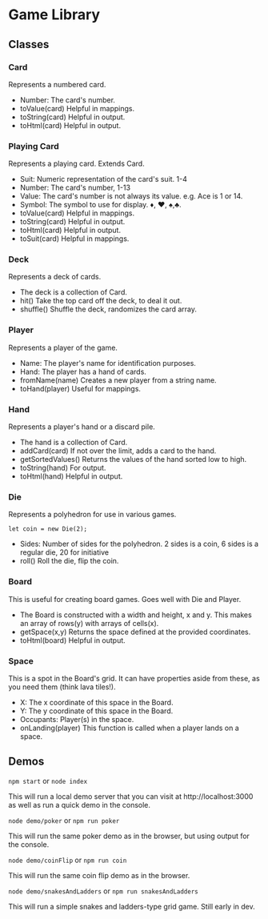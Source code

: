 # Game Library

## Classes

### Card

Represents a numbered card.

- Number: The card's number.
- toValue(card) Helpful in mappings.
- toString(card) Helpful in output.
- toHtml(card) Helpful in output.

### Playing Card

Represents a playing card. Extends Card.

- Suit: Numeric representation of the card's suit. 1-4
- Number: The card's number, 1-13
- Value: The card's number is not always its value. e.g. Ace is 1 or 14.
- Symbol: The symbol to use for display. &diams;, &hearts;, &spades;,&clubs;.
- toValue(card) Helpful in mappings.
- toString(card) Helpful in output.
- toHtml(card) Helpful in output.
- toSuit(card) Helpful in mappings.

### Deck

Represents a deck of cards.

- The deck is a collection of Card.
- hit() Take the top card off the deck, to deal it out.
- shuffle() Shuffle the deck, randomizes the card array.

### Player

Represents a player of the game.

- Name: The player's name for identification purposes.
- Hand: The player has a hand of cards.
- fromName(name) Creates a new player from a string name.
- toHand(player) Useful for mappings.

### Hand

Represents a player's hand or a discard pile.

- The hand is a collection of Card.
- addCard(card) If not over the limit, adds a card to the hand.
- getSortedValues() Returns the values of the hand sorted low to high.
- toString(hand) For output.
- toHtml(hand) Helpful in output.

### Die

Represents a polyhedron for use in various games.

`let coin = new Die(2);`

- Sides: Number of sides for the polyhedron. 2 sides is a coin, 6 sides is a regular die, 20 for initiative
- roll() Roll the die, flip the coin.

### Board

This is useful for creating board games. Goes well with Die and Player.

- The Board is constructed with a width and height, x and y. This makes an array of rows(y) with arrays of cells(x).
- getSpace(x,y) Returns the space defined at the provided coordinates.
- toHtml(board) Helpful in output.

### Space

This is a spot in the Board's grid. It can have properties aside from these, as you need them (think lava tiles!).

- X: The x coordinate of this space in the Board.
- Y: The y coordinate of this space in the Board.
- Occupants: Player(s) in the space.
- onLanding(player) This function is called when a player lands on a space.

## Demos

`npm start` or `node index`

This will run a local demo server that you can visit at http://localhost:3000 as well as run a quick demo in the console.

`node demo/poker` or `npm run poker`

This will run the same poker demo as in the browser, but using output for the console.

`node demo/coinFlip` or `npm run coin`

This will run the same coin flip demo as in the browser.

`node demo/snakesAndLadders` or `npm run snakesAndLadders`

This will run a simple snakes and ladders-type grid game. Still early in dev.
